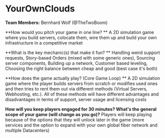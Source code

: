 # YourOwnClouds

**Team Members:**
Bernhard Wolf (@TheTwoBoom)

**How would you pitch your game in one line? **
A 2D simulation game where you build servers, colocate them, wire them up and build your own infrastructure in a competitive market

**What is the key mechanic(s) that make it fun? **
Handling weird support requests, Story-based Orders (mixed with some generic ones), Sourcing server components, Building up a network, Customer based leveling, Choosing the right balance between cheap and good (best case it's both)

**How does the game actually play? (Core Game Loop) **
A 2D simulation game where the player builds servers from scratch or modifies used ones and then tries to rent them out via different methods (Virtual Servers, Webhosting, etc.).
All of these methods will have different advantages and disadvantages in terms of support, server usage and licensing costs

**How will you keep players engaged for 30 minutes? What's the general scope of your game (will change as you go)?**
Players will keep playing because of the options that they will unlock later in the game (more services and the option to expand with your own global fiber network and multiple Datacenters)
